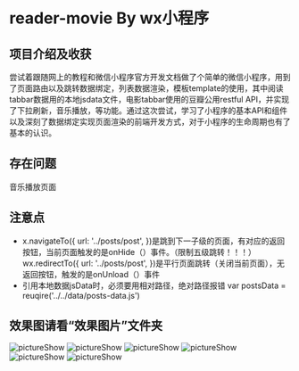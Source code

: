 # reader-movie By wx小程序
##  项目介绍及收获
尝试着跟随网上的教程和微信小程序官方开发文档做了个简单的微信小程序，用到了页面路由以及跳转数据绑定，列表数据渲染，模板template的使用，其中阅读tabbar数据用的本地jsdata文件，电影tabbar使用的豆瓣公用restful API，并实现了下拉刷新，音乐播放，等功能。通过这次尝试，学习了小程序的基本API和组件以及深刻了数据绑定实现页面渲染的前端开发方式，对于小程序的生命周期也有了基本的认识。   
## 存在问题
音乐播放页面
## 注意点  
- x.navigateTo({ url: '../posts/post', })是跳到下一子级的页面，有对应的返回按钮，当前页面触发的是onHide（）事件。（限制五级跳转！！！） wx.redirectTo({ url: '../posts/post', })是平行页面跳转（关闭当前页面），无返回按钮，触发的是onUnload（）事件
- 引用本地数据jsData时，必须要用相对路径，绝对路径报错 var postsData = reuqire('../../data/posts-data.js') 
## 效果图请看“效果图片”文件夹
![pictureShow](https://github.com/Ssunlc/reader-movie/raw/master/pictureShow/welcome.png)
![pictureShow](https://github.com/Ssunlc/reader-movie/raw/master/pictureShow/newsList.png)
![pictureShow](https://github.com/Ssunlc/reader-movie/raw/master/pictureShow/newDetail.png)
![pictureShow](https://github.com/Ssunlc/reader-movie/raw/master/pictureShow/music.png)
![pictureShow](https://github.com/Ssunlc/reader-movie/raw/master/pictureShow/movies.png)
![pictureShow](https://github.com/Ssunlc/reader-movie/raw/master/pictureShow/moviesList.png)
